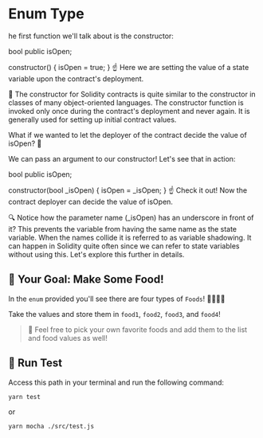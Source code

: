 # Enum Type

he first function we'll talk about is the constructor:

bool public isOpen;

constructor() {
    isOpen = true;
}
☝️ Here we are setting the value of a state variable upon the contract's deployment.

📖 The constructor for Solidity contracts is quite similar to the constructor in classes of many object-oriented languages. The constructor function is invoked only once during the contract's deployment and never again. It is generally used for setting up initial contract values.

What if we wanted to let the deployer of the contract decide the value of isOpen? 🤔

We can pass an argument to our constructor! Let's see that in action:

bool public isOpen;

constructor(bool _isOpen) {
    isOpen = _isOpen;
}
☝️ Check it out! Now the contract deployer can decide the value of isOpen.

🔍 Notice how the parameter name (_isOpen) has an underscore in front of it? This prevents the variable from having the same name as the state variable. When the names collide it is referred to as variable shadowing. It can happen in Solidity quite often since we can refer to state variables without using this. Let's explore this further in details.

## 🏁 Your Goal: Make Some Food!

In the `enum` provided you'll see there are four types of `Foods`! 🍎🍌🍕🥯

Take the values and store them in `food1`, `food2`, `food3`, and `food4`!

> 🎨 Feel free to pick your own favorite foods and add them to the list and food values as well!

## 🧪 Run Test

Access this path in your terminal and run the following command:

```bash
yarn test
```

or

```bash
yarn mocha ./src/test.js
```
